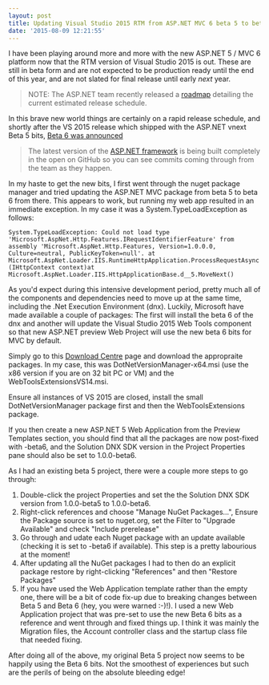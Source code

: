 ```yaml
---
layout: post
title: Updating Visual Studio 2015 RTM from ASP.NET MVC 6 beta 5 to beta 6
date: '2015-08-09 12:21:55'
---
```


I have been playing around more and more with the new ASP.NET 5 / MVC 6 platform now that the RTM version of Visual Studio 2015 is out. These are still in beta form and are not expected to be production ready until the end of this year, and are not slated for final release until early *next* year. 

> NOTE: The ASP.NET team recently released a [roadmap](https://github.com/aspnet/Home/wiki/Roadmap) detailing the current estimated release schedule.

In this brave new world things are certainly on a rapid release schedule, and shortly after the VS 2015 release which shipped with the ASP.NET vnext Beta 5 bits, [Beta 6 was announced](http://blogs.msdn.com/b/webdev/archive/2015/07/27/announcing-availability-of-asp-net-5-beta-6.aspx)

> The latest version of the [ASP.NET framework](https://github.com/aspnet/home) is being built completely in the open on GitHub so you can see commits coming through from the team as they happen.

In my haste to get the new bits, I first went through the nuget package manager and tried updating the ASP.NET MVC package from beta 5 to beta 6 from there. This appears to work, but running my web app resulted in an immediate exception. In my case it was a System.TypeLoadException as follows:

`System.TypeLoadException: Could not load type 'Microsoft.AspNet.Http.Features.IRequestIdentifierFeature' from assembly 'Microsoft.AspNet.Http.Features, Version=1.0.0.0, Culture=neutral, PublicKeyToken=null'. at Microsoft.AspNet.Loader.IIS.RuntimeHttpApplication.ProcessRequestAsync(IHttpContext context)at Microsoft.AspNet.Loader.IIS.HttpApplicationBase.d__5.MoveNext()`

As you'd expect during this intensive development period, pretty much all of the components and dependencies need to move up at the same time, including the .Net Execution Environment (dnx). Luckily, Microsoft have made available a couple of packages: The first will install the beta 6 of the dnx and another will update the Visual Studio 2015 Web Tools component so that new ASP.NET preview Web Project will use the new beta 6 bits for MVC by default.

Simply go to this [Download Centre](http://www.microsoft.com/en-us/download/confirmation.aspx?id=48222) page and download the appropraite packages. In my case, this was DotNetVersionManager-x64.msi (use the x86 version if you are on 32 bit PC or VM) and the WebToolsExtensionsVS14.msi.

Ensure all instances of VS 2015 are closed, install the small DotNetVersionManager package first and then the WebToolsExtensions package.

If you then create a new ASP.NET 5 Web Application from the Preview Templates section, you should find that all the packages are now post-fixed with -beta6, and the Solution DNX SDK version in the Project Properties pane should also be set to 1.0.0-beta6.

As I had an existing beta 5 project, there were a couple more steps to go through:

1. Double-click the project Properties and set the the Solution DNX SDK version from 1.0.0-beta5 to 1.0.0-beta6.
2. Right-click references and choose "Manage NuGet Packages...", Ensure the Package source is set to nuget.org, set the Filter to "Upgrade Available" and check "Include prerelease"
3. Go through and udate each Nuget package with an update available (checking it is set to -beta6 if available). This step is a pretty labourious at the moment!
4. After updating all the NuGet packages I had to then do an explicit package restore by right-clicking "References" and then "Restore Packages"
5. If you have used the Web Application template rather than the empty one, there will be a bit of code fix-up due to breaking changes between Beta 5 and Beta 6 (hey, you were warned :-)!). I used a new Web Application project that was pre-set to use the new Beta 6 bits as a reference and went through and fixed things up. I think it was mainly the Migration files, the Account controller class and the startup class file that needed fixing.

After doing all of the above, my original Beta 5 project now seems to be happily using the Beta 6 bits. Not the smoothest of experiences but such are the perils of being on the absolute bleeding edge!